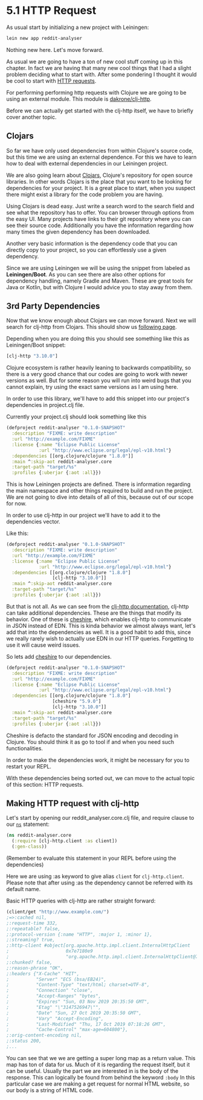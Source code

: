 # 5.1 HTTP Request

As usual start by initializing a new project with Leiningen:

```bash
lein new app reddit-analyser
```

Nothing new here.
Let's move forward.

As usual we are going to have a ton of new cool stuff coming up in this chapter.
In fact we are having that many new cool things that I had a slight problem deciding what to start with.
After some pondering I thought it would be cool to start with [HTTP requests](https://en.wikipedia.org/wiki/Hypertext_Transfer_Protocol).

For performing performing http requests with Clojure we are going to be using an external module.
This module is [dakrone/clj-http](https://github.com/dakrone/clj-http).

Before we can actually get started with the clj-http itself,
we have to briefly cover another topic.

## Clojars

So far we have only used dependencies from within Clojure's source code,
but this time we are using an external dependence.
For this we have to learn how to deal with external dependencies in our Leiningen project.

We are also going learn about [Clojars](https://clojars.org/),
Clojure's repository for open source libraries.
In other words Clojars is the place that you want to be looking for dependencies for your project.
It is a great place to start,
when you suspect there might exist a library for the code problem you are having.

Using Clojars is dead easy.
Just write a search word to the search field and see what the repository has to offer.
You can browser through options from the easy UI.
Many projects have links to their git repository where you can see their source code.
Additionally you have the information regarding how many times the given dependency has been downloaded.

Another very basic information is the dependency code that you can directly copy to your project,
so you can effortlessly use a given dependency.

Since we are using Leiningen we will be using the snippet from labeled as **Leiningen/Boot**.
As you can see there are also other options for dependency handling, namely Gradle and Maven.
These are great tools for Java or Kotlin,
but with Clojure I would advice you to stay away from them.

## 3rd Party Dependencies

Now that we know enough about Clojars we can move forward.
Next we will search for clj-http from Clojars.
This should show us [following page](https://clojars.org/http-kit).

Depending when you are doing this you should see something like this as Leiningen/Boot snippet:

```clojure
[clj-http "3.10.0"]
```

Clojure ecosystem is rather heavily leaning to backwards compatibility,
so there is a very good chance that our codes are going to work with newer versions as well.
But for some reason you will run into weird bugs that you cannot explain,
try using the exact same versions as I am using here.

In order to use this library,
we'll have to add this snippet into our project's dependencies in project.clj file.

Currently your project.clj should look something like this

```clojure
(defproject reddit-analyser "0.1.0-SNAPSHOT"
  :description "FIXME: write description"
  :url "http://example.com/FIXME"
  :license {:name "Eclipse Public License"
            :url "http://www.eclipse.org/legal/epl-v10.html"}
  :dependencies [[org.clojure/clojure "1.8.0"]]
  :main ^:skip-aot reddit-analyser.core
  :target-path "target/%s"
  :profiles {:uberjar {:aot :all}})
```

This is how Leiningen projects are defined.
There is information regarding the main namespace and other things required to build and run the project.
We are not going to dive into details of all of this,
because out of our scope for now.

In order to use clj-http in our project we'll have to add it to the dependencies vector.

Like this:

```clojure
(defproject reddit-analyser "0.1.0-SNAPSHOT"
  :description "FIXME: write description"
  :url "http://example.com/FIXME"
  :license {:name "Eclipse Public License"
            :url "http://www.eclipse.org/legal/epl-v10.html"}
  :dependencies [[org.clojure/clojure "1.8.0"]
                 [clj-http "3.10.0"]]
  :main ^:skip-aot reddit-analyser.core
  :target-path "target/%s"
  :profiles {:uberjar {:aot :all}})
```

But that is not all.
As we can see from the [clj-http documentation](https://github.com/dakrone/clj-http#optional-dependencies),
clj-http can take additional dependencies.
These are the things that modify its behavior.
One of these is [cheshire](https://github.com/dakrone/cheshire),
which enables clj-http to communicate in JSON instead of EDN.
This is kinda behavior we almost always want,
let's add that into the dependencies as well.
It is a good habit to add this,
since we really rarely wish to actually use EDN in our HTTP queries.
Forgetting to use it will cause weird issues.

So lets add [cheshire](https://github.com/dakrone/cheshire) to our dependencies.

```clojure
(defproject reddit-analyser "0.1.0-SNAPSHOT"
  :description "FIXME: write description"
  :url "http://example.com/FIXME"
  :license {:name "Eclipse Public License"
            :url "http://www.eclipse.org/legal/epl-v10.html"}
  :dependencies [[org.clojure/clojure "1.8.0"]
                 [cheshire "5.9.0"]
                 [clj-http "3.10.0"]]
  :main ^:skip-aot reddit-analyser.core
  :target-path "target/%s"
  :profiles {:uberjar {:aot :all}})
```

Cheshire is defacto the standard for JSON encoding and decoding in Clojure.
You should think it as go to tool if and when you need such functionalities.

In order to make the dependencies work,
it might be necessary for you to restart your REPL.

With these dependencies being sorted out,
we can move to the actual topic of this section: HTTP requests.

## Making HTTP request with clj-http

Let's start by opening our reddit_analyser.core.clj file,
and require clause to our [`ns`](https://clojuredocs.org/clojure.core/ns) statement:

```clojure
(ns reddit-analyser.core
  (:require [clj-http.client :as client])
  (:gen-class))
```

(Remember to evaluate this statement in your REPL before using the dependencies)

Here we are using :as keyword to give alias `client` for `clj-http.client`.
Please note that after using :as the dependency cannot be referred with its default name.

Basic HTTP queries with clj-http are rather straight forward:

```clojure
(client/get "http://www.example.com/")
;=>:cached nil,
;:request-time 332,
;:repeatable? false,
;:protocol-version {:name "HTTP", :major 1, :minor 1},
;:streaming? true,
;:http-client #object[org.apache.http.impl.client.InternalHttpClient
;                     0x7e7180e9
;                     "org.apache.http.impl.client.InternalHttpClient@7e7180e9"],
;:chunked? false,
;:reason-phrase "OK",
;:headers {"X-Cache" "HIT",
;          "Server" "ECS (bsa/EB24)",
;          "Content-Type" "text/html; charset=UTF-8",
;          "Connection" "close",
;          "Accept-Ranges" "bytes",
;          "Expires" "Sun, 03 Nov 2019 20:35:50 GMT",
;          "Etag" "\"3147526947\"",
;          "Date" "Sun, 27 Oct 2019 20:35:50 GMT",
;          "Vary" "Accept-Encoding",
;          "Last-Modified" "Thu, 17 Oct 2019 07:18:26 GMT",
;          "Cache-Control" "max-age=604800"},
;:orig-content-encoding nil,
;:status 200,
;...
```

You can see that we we are getting a super long map as a return value.
This map has ton of data for us.
Much of it is regarding the request itself,
but it can be useful.
Usually the part we are interested in is the body of the response.
This can logically be found from behind the keyword `:body`
In this particular case we are making a get request for normal HTML website,
so our body is a string of HTML code.